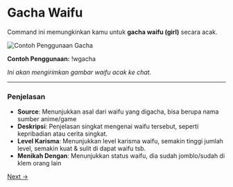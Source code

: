 # Gacha Waifu

Command ini memungkinkan kamu untuk **gacha waifu (girl)** secara acak.

![Contoh Penggunaan Gacha](https://raw.githubusercontent.com/TabawaX/waifudb/refs/heads/master/other/docs/Screenshot_20241204-102046.jpg)

**Contoh Penggunaan:**
!wgacha

*Ini akan mengirimkan gambar waifu acak ke chat.*

---

### Penjelasan

- **Source**: Menunjukkan asal dari waifu yang digacha, bisa berupa nama sumber anime/game
- **Deskripsi**: Penjelasan singkat mengenai waifu tersebut, seperti kepribadian atau cerita singkat.
- **Level Karisma**: Menunjukkan level karisma waifu, semakin tinggi jumlah level, semakin kuat & sulit di dapat waifu tsb.
- **Menikah Dengan**: Menunjukkan status waifu, dia sudah jomblo/sudah di klem orang lain

[Next →](docs/waifumap/2_wclaim.md)
